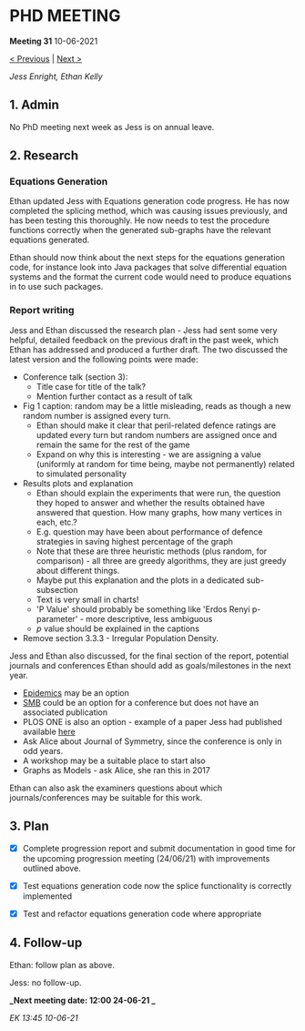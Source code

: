 # PHD MEETING

__Meeting 31__
10-06-2021

[< Previous](../06-21/30_02-06-21.md) | [Next >](../06-21/32_24-06-21.md)

_Jess Enright,_
_Ethan Kelly_


## 1. Admin

No PhD meeting next week as Jess is on annual leave.


## 2. Research

### Equations Generation

Ethan updated Jess with Equations generation code progress. He has now completed the splicing method, which was causing issues previously, and has been testing this thoroughly. He now needs to test the procedure functions correctly when the generated sub-graphs have the relevant equations generated.

Ethan should now think about the next steps for the equations generation code, for instance look into Java packages that solve differential equation systems and the format the current code would need to produce equations in to use such packages.

### Report writing

Jess and Ethan discussed the research plan - Jess had sent some very helpful, detailed feedback on the previous draft in the past week, which Ethan has addressed and produced a further draft. The two discussed the latest version and the following points were made:
- Conference talk (section 3):
	- Title case for title of the talk?
	- Mention further contact as a result of talk
- Fig 1 caption: random may be a little misleading, reads as though a new random number is assigned every turn.
	- Ethan should make it clear that peril-related defence ratings are updated every turn but random numbers are assigned once and remain the same for the rest of the game
	- Expand on why this is interesting - we are assigning a value (uniformly at random for time being, maybe not permanently) related to simulated personality
- Results plots and explanation
	- Ethan should explain the experiments that were run, the question they hoped to answer and whether the results obtained have answered that question. How many graphs, how many vertices in each, etc.?
	- E.g. question may have been about performance of defence strategies in saving highest percentage of the graph
	- Note that these are three heuristic methods (plus random, for comparison) - all three are greedy algorithms, they are just greedy about different things. 
	- Maybe put this explanation and the plots in a dedicated sub-subsection
	- Text is very small in charts!
	- 'P Value' should probably be something like 'Erdos Renyi p-parameter' - more descriptive, less ambiguous
	- $p$ value should be explained in the captions
- Remove section 3.3.3 - Irregular Population Density.

Jess and Ethan also discussed, for the final section of the report, potential journals and conferences Ethan should add as goals/milestones in the next year.
- [Epidemics](https://www.journals.elsevier.com/epidemics) may be an option
- [SMB](https://www.smb.org/) could be an option for a conference but does not have an associated publication
- PLOS ONE is also an option - example of a paper Jess had published available [here](https://journals.plos.org/plosone/article?id=10.1371/journal.pone.0118127)
- Ask Alice about Journal of Symmetry, since the conference is only in odd years. 
- A workshop may be a suitable place to start also
- Graphs as Models - ask Alice, she ran this in 2017

Ethan can also ask the examiners questions about which journals/conferences may be suitable for this work.


## 3. Plan

- [x] Complete progression report and submit documentation in good time for the upcoming progression meeting (24/06/21) with improvements outlined above.
- [x] Test equations generation code now the splice functionality is correctly implemented
- [x] Test and refactor equations generation code where appropriate


## 4. Follow-up

Ethan: follow plan as above.

Jess: no follow-up.


**_Next meeting date: 12:00 24-06-21 _**



_EK 13:45 10-06-21_
